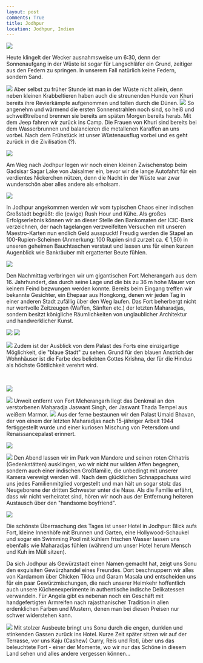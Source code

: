 ```yaml
---
layout: post
comments: True
title: Jodhpur
location: Jodhpur, Indien
---
```

<p>
<a href='http://whataboutas.data.s3.amazonaws.com/images/2015-04-13-jodhpur/DSC_1428.JPG' data-lightbox='Post' title='Sonnenaufgang über den Dünen'
><img class='img-wide' src='http://whataboutas.data.s3.amazonaws.com/images/2015-04-13-jodhpur/previews/DSC_1428.jpg' /></a>
</p>
<p>
Heute klingelt der Wecker ausnahmsweise um 6:30, denn der Sonnenaufgang in der Wüste ist sogar für Langschläfer ein Grund, zeitiger aus den Federn zu springen. In unserem Fall natürlich keine Federn, sondern Sand.
</p>
<!--more-->
<p>
<a href='http://whataboutas.data.s3.amazonaws.com/images/2015-04-13-jodhpur/DSC_1437.JPG' class='imageslink' data-lightbox='Post' title='Guten Morgen!'
><img class='links' src='http://whataboutas.data.s3.amazonaws.com/images/2015-04-13-jodhpur/thumbs/DSC_1437.JPG' /></a>
Aber selbst zu früher Stunde ist man in der Wüste nicht allein, denn neben kleinen Krabbeltieren haben auch die streunenden Hunde von Khuri bereits ihre Revierkämpfe aufgenommen und tollen durch die Dünen.
<a href='http://whataboutas.data.s3.amazonaws.com/images/2015-04-13-jodhpur/DSC_1448.JPG' class='imageslink' data-lightbox='Post' title='Morgenstimmung'
><img class='rechts' src='http://whataboutas.data.s3.amazonaws.com/images/2015-04-13-jodhpur/thumbs/DSC_1448.JPG' /></a>
So angenehm und wärmend die ersten Sonnenstrahlen noch sind, so heiß und schweißtreibend brennen sie bereits am späten Morgen bereits herab.
Mit dem Jeep fahren wir zurück ins Camp. Die Frauen von Khuri sind bereits bei dem Wasserbrunnen und balancieren die metallenen Karaffen an uns vorbei. Nach dem Frühstück ist unser Wüstenausflug vorbei und es geht zurück in die Zivilisation (?).
</p>
<p>
<a href='http://whataboutas.data.s3.amazonaws.com/images/2015-04-13-jodhpur/DSC_1478.JPG' data-lightbox='Post' title='Wasserbrunnen von Khuri'
><img class='img-wide' src='http://whataboutas.data.s3.amazonaws.com/images/2015-04-13-jodhpur/DSC_1478.JPG' /></a>
</p>
<p>
Am Weg nach Jodhpur legen wir noch einen kleinen Zwischenstop beim Gadsisar Sagar Lake von Jaisalmer ein, bevor wir die lange Autofahrt für ein verdientes Nickerchen nützen, denn die Nacht in der Wüste war zwar wunderschön aber alles andere als erholsam.
</p>
<p>
<a href='http://whataboutas.data.s3.amazonaws.com/images/2015-04-13-jodhpur/DSC_1513.JPG' data-lightbox='Post' title='Am Gadsisar Sagar Lake'
><img class='img-wide' src='http://whataboutas.data.s3.amazonaws.com/images/2015-04-13-jodhpur/DSC_1513.JPG' /></a>
</p>
<p>
In Jodhpur angekommen werden wir vom typischen Chaos einer indischen Großstadt begrüßt: die (ewige) Rush Hour und Kühe. Als großes Erfolgserlebnis können wir an dieser Stelle den Bankomaten der ICIC-Bank verzeichnen, der nach tagelangen verzweifelten Versuchen mit unseren Maestro-Karten nun endlich Geld ausspuckt! Freudig werden die Stapel an 100-Rupien-Scheinen (Anmerkung: 100 Rupien sind zurzeit ca. € 1,50) in unseren geheimen Bauchtaschen verstaut und lassen uns für einen kurzen Augenblick wie Bankräuber mit ergatterter Beute fühlen.
<p>
<a href='http://whataboutas.data.s3.amazonaws.com/images/2015-04-13-jodhpur/DSC_1528.JPG' data-lightbox='Post' title='Fort Meherangarh'
><img class='img-wide' src='http://whataboutas.data.s3.amazonaws.com/images/2015-04-13-jodhpur/DSC_1528.JPG' /></a>
</p>
<p>
Den Nachmittag verbringen wir um gigantischen Fort Meherangarh aus dem 16. Jahrhundert, das durch seine Lage und die bis zu 36 m hohe Mauer von keinem Feind bezwungen werden konnte. Bereits beim Eingang treffen wir bekannte Gesichter, ein Ehepaar aus Hongkong, denen wir jeden Tag in einer anderen Stadt zufällig über den Weg laufen.
Das Fort beherbergt nicht nur wertvolle Zeitzeugen (Waffen, Sänften etc.) der letzten Maharadjas, sondern besitzt königliche Räumlichkeiten von unglaublicher Architektur und handwerklicher Kunst.
</p>
<p>
<a href='http://whataboutas.data.s3.amazonaws.com/images/2015-04-13-jodhpur/DSC_1542.JPG' data-lightbox='Post' title='Im Fort'
><img class='img-wide' src='http://whataboutas.data.s3.amazonaws.com/images/2015-04-13-jodhpur/DSC_1542.JPG' /></a>
<a href='http://whataboutas.data.s3.amazonaws.com/images/2015-04-13-jodhpur/DSC_1562_rot.jpg' data-lightbox='Post' title='Schlafzimmer des Maharadjas'
><img class='img-wide' src='http://whataboutas.data.s3.amazonaws.com/images/2015-04-13-jodhpur/DSC_1562_rot.jpg' /></a>
</p>
<p>
<a href='http://whataboutas.data.s3.amazonaws.com/images/2015-04-13-jodhpur/DSC_1599.JPG' class='imageslink' data-lightbox='Post' title='Ausblick über die blauen Häuser von Jodhpur...'
><img class='rechts' src='http://whataboutas.data.s3.amazonaws.com/images/2015-04-13-jodhpur/thumbs/DSC_1599.JPG' /></a>
Zudem ist der Ausblick von dem Palast des Forts eine einzigartige Möglichkeit, die "blaue Stadt" zu sehen. Grund für den blauen Anstrich der Wohnhäuser ist die Farbe des beliebten Gottes Krishna, der für die Hindus als höchste Göttlichkeit verehrt wird.
</p>
<p>
</br>
</p>
<p>
<a href='http://whataboutas.data.s3.amazonaws.com/images/2015-04-13-jodhpur/DSC_1604.JPG' data-lightbox='Post' title='...welche vorwiegend von Brahmanen bewohnt werden.'
><img class='img-wide' src='http://whataboutas.data.s3.amazonaws.com/images/2015-04-13-jodhpur/DSC_1604.JPG' /></a>
</p>
<p>
<a href='http://whataboutas.data.s3.amazonaws.com/images/2015-04-13-jodhpur/DSC_1616.JPG' class='imageslink' data-lightbox='Post' title='Jaswant Thada Tempel'
><img class='links' src='http://whataboutas.data.s3.amazonaws.com/images/2015-04-13-jodhpur/thumbs/DSC_1616.JPG' /></a>
Unweit entfernt von Fort Meherangarh liegt das Denkmal an den verstorbenen Maharadja Jaswant Singh, der Jaswant Thada Tempel aus weißem Marmor.
<a href='http://whataboutas.data.s3.amazonaws.com/images/2015-04-13-jodhpur/DSC_1555.JPG' class='imageslink' data-lightbox='Post' title='Umaid Bhavan'
><img class='rechts' src='http://whataboutas.data.s3.amazonaws.com/images/2015-04-13-jodhpur/thumbs/DSC_1555.JPG' /></a>
Aus der ferne bestaunen wir den Palast Umaid Bhavan, der von einem der letzten Maharadjas nach 15-jähriger Arbeit 1944 fertiggestellt wurde und einer kuriosen Mischung von Petersdom und Renaissancepalast erinnert.
</p>
<p>
<a href='http://whataboutas.data.s3.amazonaws.com/images/2015-04-13-jodhpur/DSC_1622_rot.jpg' data-lightbox='Post' title='Park von Mandore'
><img class='img-wide' src='http://whataboutas.data.s3.amazonaws.com/images/2015-04-13-jodhpur/DSC_1622_rot.jpg' /></a>
</p>
<p>
<a href='http://whataboutas.data.s3.amazonaws.com/images/2015-04-13-jodhpur/DSC_1627.JPG' class='imageslink' data-lightbox='Post' title='Affige Stimmung im Park'
><img class='rechts' src='http://whataboutas.data.s3.amazonaws.com/images/2015-04-13-jodhpur/thumbs/DSC_1627.JPG' /></a>
Den Abend lassen wir im Park von Mandore und seinen roten Chhatris (Gedenkstätten) ausklingen, wo wir nicht nur wilden Affen begegnen, sondern auch einer indischen Großfamilie, die unbedingt mit unserer Kamera verewigt werden will.
Nach dem glücklichen Schnappschuss wird uns jedes Familienmitglied vorgestellt und man hält un sogar stolz das Neugeborene der dritten Schwester unter die Nase. Als die Familie erfährt, dass wir nicht verheiratet sind, hören wir noch aus der Entfernung heiteren Austausch über den "handsome boyfriend".
</p>
<p>
<a href='http://whataboutas.data.s3.amazonaws.com/images/2015-04-13-jodhpur/DSC_1632.JPG' data-lightbox='Post' title='Indische Großfamilie'
><img class='img-wide' src='http://whataboutas.data.s3.amazonaws.com/images/2015-04-13-jodhpur/DSC_1632.JPG' /></a>
</p>
<p>
Die schönste Überraschung des Tages ist unser Hotel in Jodhpur: Blick aufs Fort, kleine Innenhöfe mit Brunnen und Garten, eine Hollywood-Schaukel und sogar ein Swimming Pool mit kühlem frischen Wasser lassen uns ebenfalls wie Maharadjas fühlen (während um unser Hotel herum Mensch und Kuh im Müll sitzen).

Da sich Jodhpur als Gewürzstadt einen Namen gemacht hat, zeigt uns Sonu den exquisiten Gewürzhandel eines Freundes. Dort beschnuppern wir alles von Kardamom über Chicken Tikka und Garam Masala und entscheiden uns für ein paar Gewürzmischungen, die nach unserer Heimkehr hoffentlich auch unsere Küchenexperimente in authentische indische Delikatessen verwandeln. Für Angela gibt es nebenan noch ein Geschäft mit handgefertigten Armreifen nach rajasthanischer Tradition in allen erdenklichen Farben und Mustern, denen man bei diesen Preisen nur schwer widerstehen kann.
</p>
<p>
<a href='http://whataboutas.data.s3.amazonaws.com/images/2015-04-13-jodhpur/DSC_1639.JPG' class='imageslink' data-lightbox='Post' title='Abendessen mit Blick auf Fort Meherangarh'
><img class='rechts' src='http://whataboutas.data.s3.amazonaws.com/images/2015-04-13-jodhpur/thumbs/DSC_1639.JPG' /></a>
Mit stolzer Ausbeute bringt uns Sonu durch die engen, dunklen und stinkenden Gassen zurück ins Hotel. 
Kurze Zeit später sitzen wir auf der Terrasse, vor uns Kaju (Cashew) Curry, Reis und Roti, über uns das beleuchtete Fort - einer der Momente, wo wir nur das Schöne in diesem Land sehen und alles andere vergessen können...
</p>